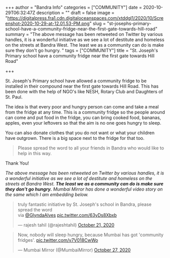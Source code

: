+++
author = "Bandra Info"
categories = ["COMMUNITY"]
date = 2020-10-29T06:32:47Z
description = ""
draft = false
image = "https://digitalpress.fra1.cdn.digitaloceanspaces.com/xtddgl1/2020/10/Screenshot-2020-10-29-at-12.01.53-PM.png"
slug = "st-josephs-primary-school-have-a-community-fridge-near-the-first-gate-towards-hill-road"
summary = "The above message has been retweeted on Twitter by various handles, it is a wonderful initiative as we see a lot of destitute and homeless on the streets at Bandra West. The least we as a community can do is make sure they don't go hungry. "
tags = ["COMMUNITY"]
title = "St. Joseph's Primary school have a community fridge near the first gate towards Hill Road"

+++


St. Joseph's Primary school have allowed a community fridge to be installed in their compound near the first gate towards Hill Road. This has been done with the help of NGO's like NESH, Rotary Club and Daughters of St. Paul.

The idea is that every poor and hungry person can come and take a meal from the fridge at any time. This is a community fridge so the people around can come and put food in the fridge, you can bring cooked food, bananas, apples, even your leftovers so that the aim is no one goes hungry to sleep.

You can also donate clothes that you do not want or what your children have outgrown. There is a big space next to the fridge for that too.

> Please spread the word to all your friends in Bandra who would like to help in this way.

Thank You!

_The above message has been retweeted on Twitter by various handles, it is a wonderful initiative as we see a lot of destitute and homeless on the streets at Bandra West._ **_The least we as a community can do is make sure they don't go hungry._** _Mumbai Mirror has done a wonderful video story on the same which I am embedding below._

<blockquote class="twitter-tweet" data-width="550"><p lang="en" dir="ltr">truly fantastic initiative by St. Joseph&#39;s school in Bandra, please spread the word <br>via <a href="https://twitter.com/GlyndaAlves?ref_src=twsrc%5Etfw">@GlyndaAlves</a> <a href="https://t.co/63yDs8Xbxb">pic.twitter.com/63yDs8Xbxb</a></p>&mdash; rajesh tahil (@rajeshtahil) <a href="https://twitter.com/rajeshtahil/status/1318767045748563969?ref_src=twsrc%5Etfw">October 21, 2020</a></blockquote>
<script async src="https://platform.twitter.com/widgets.js" charset="utf-8"></script>

<blockquote class="twitter-tweet" data-width="550"><p lang="en" dir="ltr">Now, nobody will sleep hungry, because Mumbai has got &#39;community fridges&#39;. <a href="https://t.co/v7V018CwWo">pic.twitter.com/v7V018CwWo</a></p>&mdash; Mumbai Mirror (@MumbaiMirror) <a href="https://twitter.com/MumbaiMirror/status/1321051518695395331?ref_src=twsrc%5Etfw">October 27, 2020</a></blockquote>
<script async src="https://platform.twitter.com/widgets.js" charset="utf-8"></script>



